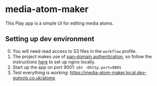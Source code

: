 # media-atom-maker
This Play app is a simple UI for editing media atoms.

## Setting up dev environment
0. You will need read access to S3 files in the `workflow` profile.
0. The project makes use of [pan-domain authentication](https://github.com/guardian/pan-domain-authentication),
so follow the instructions [here](https://github.com/guardian/dev-nginx#nginx-dev-setup) to set up nginx locally.
0. Start up the app on port 9001: `sbt -Dhttp.port=9001`
0. Test everything is working: https://media-atom-maker.local.dev-gutools.co.uk/atoms
